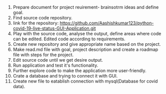 1. Prepare document for project reuirement- brainsotrm ideas and define goal.
2. Find source code repository.
3. link for the repository: https://github.com/Aashishkumar123/python-covid-19-live-status-GUI-Application.git
4. Play with the source code, analyse the output, define areas where code can be edited. Edited code according to requirements.
5. Create new repository and give appropriate name based on the project.
6. Make read.md file with goal, project description and create a roadmap file with steps for the project.
7. Edit source code until we get desire output.
8. Run application and test it's functionality.
9. Further explore code to make the application more user-friendly.
10. Crate a database and trying to connect it with GUI.
11. Create new file to eatablish connection with mysql(Database for covid data).